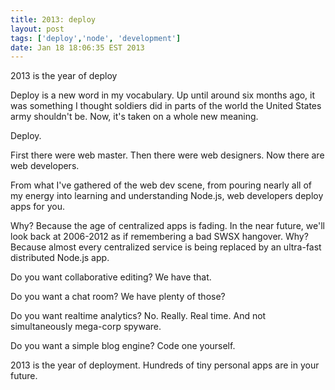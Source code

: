 ```yaml
---
title: 2013: deploy
layout: post
tags: ['deploy','node', 'development']
date: Jan 18 18:06:35 EST 2013
---
```


2013 is the year of deploy

Deploy is a new word in my vocabulary. Up until around six months ago, it was something I thought soldiers did in parts of the world the United States army shouldn't be. Now, it's taken on a whole new meaning. 

Deploy.

First there were web master.
Then there were web designers.
Now there are web developers. 

From what I've gathered of the web dev scene, from pouring nearly all of my energy into learning and understanding Node.js, web developers deploy apps for you.

Why? Because the age of centralized apps is fading. In the near future, we'll look back at 2006-2012 as if remembering a bad SWSX hangover. Why? Because almost every centralized service is being replaced by an ultra-fast distributed Node.js app. 

Do you want collaborative editing? We have that.

Do you want a chat room? We have plenty of those?

Do you want realtime analytics? No. Really. Real time. And not simultaneously mega-corp spyware.

Do you want a simple blog engine? Code one yourself.

2013 is the year of deployment. Hundreds of tiny personal apps are in your future.
